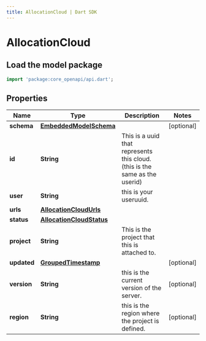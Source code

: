 ```yaml
---
title: AllocationCloud | Dart SDK
---
```


# AllocationCloud

## Load the model package
```dart
import 'package:core_openapi/api.dart';
```

## Properties
Name | Type | Description | Notes
------------ | ------------- | ------------- | -------------
**schema** | [**EmbeddedModelSchema**](EmbeddedModelSchema) |  | [optional] 
**id** | **String** | This is a uuid that represents this cloud.(this is the same as the userid) | 
**user** | **String** | this is your useruuid. | 
**urls** | [**AllocationCloudUrls**](AllocationCloudUrls) |  | 
**status** | [**AllocationCloudStatus**](AllocationCloudStatus) |  | 
**project** | **String** | This is the project that this is attached to. | 
**updated** | [**GroupedTimestamp**](GroupedTimestamp) |  | [optional] 
**version** | **String** | this is the current version of the server. | [optional] 
**region** | **String** | this is the region where the project is defined. | [optional] 





